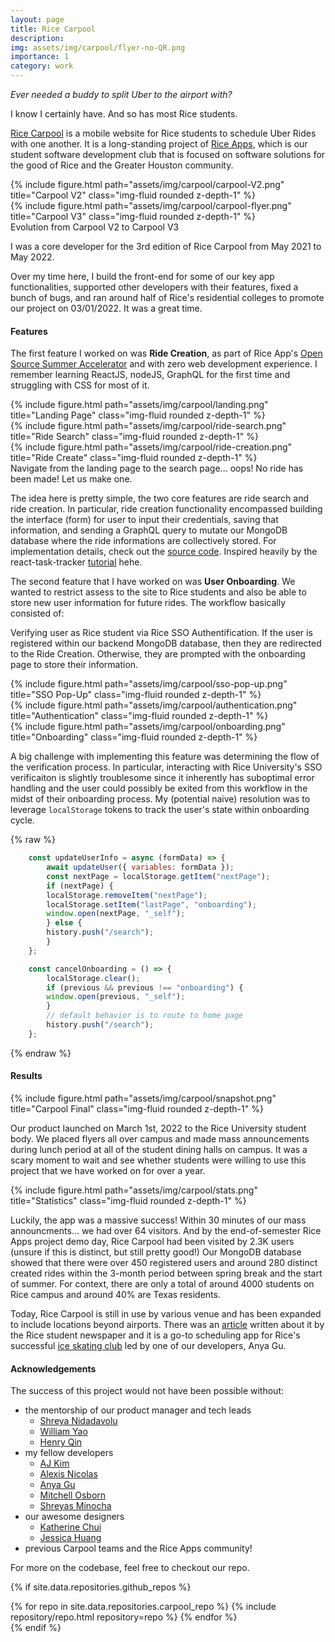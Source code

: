 ```yaml
---
layout: page
title: Rice Carpool
description: 
img: assets/img/carpool/flyer-no-QR.png
importance: 1
category: work
---
```


*Ever needed a buddy to split Uber to the airport with?*

I know I certainly have. And so has most Rice students. 

[Rice Carpool](https://carpool.riceapps.org) is a mobile website for Rice students to schedule Uber Rides with one another. It is a long-standing project of [Rice Apps](https://riceapps.org), which is our student software development club that is focused on software solutions for the good of Rice and the Greater Houston community.

<div class="row justify-content-sm-center">
    <div class="col-sm-6 mt-3 mt-md-0">
        {% include figure.html path="assets/img/carpool/carpool-V2.png" title="Carpool V2" class="img-fluid rounded z-depth-1" %}
    </div>
    <div class="col-sm-5 mt-3 mt-md-0">
        {% include figure.html path="assets/img/carpool/carpool-flyer.png" title="Carpool V3" class="img-fluid rounded z-depth-1" %}
    </div>
</div>
<div class="caption">
    Evolution from Carpool V2 to Carpool V3
</div>

I was a core developer for the 3rd edition of Rice Carpool from May 2021 to May 2022.

Over my time here, I build the front-end for some of our key app functionalities, supported other developers with their features, fixed a bunch of bugs, and ran around half of Rice's residential colleges to promote our project on 03/01/2022. It was a great time. 

#### **Features**

The first feature I worked on was **Ride Creation**, as part of Rice App's [Open Source Summer Accelerator](https://medium.com/@thewillmundy/expanding-opportunities-at-riceapps-b5873fd12a6) and with zero web development experience. I remember learning ReactJS, nodeJS, GraphQL for the first time and struggling with CSS for most of it. 

<div class="row">
    <div class="col-sm mt-3 mt-md-0">
        {% include figure.html path="assets/img/carpool/landing.png" title="Landing Page" class="img-fluid rounded z-depth-1" %}
    </div>
    <div class="col-sm mt-3 mt-md-0">
        {% include figure.html path="assets/img/carpool/ride-search.png" title="Ride Search" class="img-fluid rounded z-depth-1" %}
    </div>
    <div class="col-sm mt-3 mt-md-0">
        {% include figure.html path="assets/img/carpool/ride-creation.png" title="Ride Create" class="img-fluid rounded z-depth-1" %}
    </div>
</div>
<div class="caption">
    Navigate from the landing page to the search page... oops! No ride has been made! Let us make one.
</div>

The idea here is pretty simple, the two core features are ride search and ride creation. In particular, ride creation functionality encompassed building the interface (form) for user to input their credentials, saving that information, and sending a GraphQL query to mutate our MongoDB database where the ride informations are collectively stored. For implementation details, check out the [source code](https://github.com/rice-apps/Carpool-V3/tree/master/client/src/Pages/CreateRide). Inspired heavily by the react-task-tracker [tutorial](https://www.youtube.com/watch?v=w7ejDZ8SWv8) hehe. 

The second feature that I have worked on was **User Onboarding**. We wanted to restrict assess to the site to Rice students and also be able to store new user information for future rides. The workflow basically consisted of: 

Verifying user as Rice student via Rice SSO Authentification. If the user is registered within our backend MongoDB database, then they are redirected to the Ride Creation. Otherwise, they are prompted with the onboarding page to store their information. 

<div class="row">
    <div class="col-sm mt-3 mt-md-0">
        {% include figure.html path="assets/img/carpool/sso-pop-up.png" title="SSO Pop-Up" class="img-fluid rounded z-depth-1" %}
    </div>
    <div class="col-sm mt-3 mt-md-0">
        {% include figure.html path="assets/img/carpool/authentication.png" title="Authentication" class="img-fluid rounded z-depth-1" %}
    </div>
    <div class="col-sm mt-3 mt-md-0">
        {% include figure.html path="assets/img/carpool/onboarding.png" title="Onboarding" class="img-fluid rounded z-depth-1" %}
    </div>
</div>

A big challenge with implementing this feature was determining the flow of the verification process. In particular, interacting with Rice University's SSO verificaiton is slightly troublesome since it inherently has suboptimal error handling and the user could possibly be exited from this workflow in the midst of their onboarding process. My (potential naive) resolution was to leverage `localStorage` tokens to track the user's state within onboarding cycle. 

{% raw %}
```javascript
    const updateUserInfo = async (formData) => {
        await updateUser({ variables: formData });
        const nextPage = localStorage.getItem("nextPage");
        if (nextPage) {
        localStorage.removeItem("nextPage");
        localStorage.setItem("lastPage", "onboarding");
        window.open(nextPage, "_self");
        } else {
        history.push("/search");
        }
    };

    const cancelOnboarding = () => {
        localStorage.clear();
        if (previous && previous !== "onboarding") {
        window.open(previous, "_self");
        }
        // default behavior is to route to home page
        history.push("/search");
    };
```
{% endraw %}



#### **Results**

<div class="row">
    <div class="col-sm mt-3 mt-md-0">
        {% include figure.html path="assets/img/carpool/snapshot.png" title="Carpool Final" class="img-fluid rounded z-depth-1" %}
    </div>
</div>

Our product launched on March 1st, 2022 to the Rice University student body. We placed flyers all over campus and made mass announcements during lunch period at all of the student dining halls on campus. It was a scary moment to wait and see whether students were willing to use this project that we have worked on for over a year. 

<div class="row">
    <div class="col-sm mt-3 mt-md-0">
        {% include figure.html path="assets/img/carpool/stats.png" title="Statistics" class="img-fluid rounded z-depth-1" %}
    </div>
</div>

Luckily, the app was a massive success! Within 30 minutes of our mass announcments... we had over 64 visitors. And by the end-of-semester Rice Apps project demo day, Rice Carpool had been visited by 2.3K users (unsure if this is distinct, but still pretty good!) Our MongoDB database showed that there were over 450 registered users and around 280 distinct created rides within the 3-month period between spring break and the start of summer. For context, there are only a total of around 4000 students on Rice campus and around 40% are Texas residents.

Today, Rice Carpool is still in use by various venue and has been expanded to include locations beyond airports. There was an [article](https://www.ricethresher.org/article/2022/03/rice-apps-relaunches-carpool-mobile-site) written about it by the Rice student newspaper and it is a go-to scheduling app for Rice's successful [ice skating club](https://news.rice.edu/news/2021/owls-ice-wildly-popular-skating-event-draws-hundreds-students-holiday-blowout) led by one of our developers, Anya Gu.

#### **Acknowledgements**

The success of this project would not have been possible without: 

* the mentorship of our product manager and tech leads 
    * [Shreya Nidadavolu](https://www.linkedin.com/in/shreya-nidadavolu/)
    * [William Yao](https://www.linkedin.com/in/william-yao-0a80b6153/)
    * [Henry Qin](https://www.linkedin.com/in/henryqin5/)
* my fellow developers 
    * [AJ Kim](https://www.linkedin.com/in/audrey-aj-kim/)
    * [Alexis Nicolas](https://www.linkedin.com/in/alexis-nic01as/)
    * [Anya Gu](https://anyagu.com/)
    * [Mitchell Osborn](https://www.linkedin.com/in/mitchell-osborn/)
    * [Shreyas Minocha](https://shreyasminocha.me/)
* our awesome designers 
    * [Katherine Chui](https://www.kchuiart.com/)
    * [Jessica Huang](https://read.cv/jshuang)
* previous Carpool teams and the Rice Apps community!

For more on the codebase, feel free to checkout our repo. 

{% if site.data.repositories.github_repos %}
<div class="repositories d-flex flex-wrap flex-md-row flex-column justify-content-between align-items-center">
  {% for repo in site.data.repositories.carpool_repo %}
    {% include repository/repo.html repository=repo %}
  {% endfor %}
</div>
{% endif %}
